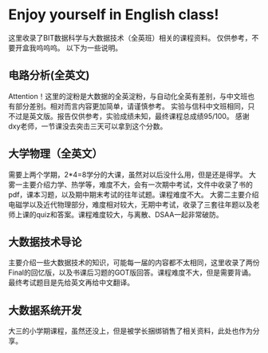# Enjoy yourself in English class!

这里收录了BIT数据科学与大数据技术（全英班）相关的课程资料。
仅供参考，不要开盒我呜呜呜。
以下为一些说明。

## 电路分析(全英文)
Attention！这里的淀粉是大数据的全英淀粉，与自动化全英有差别，与中文班也有部分差别。相对而言内容更加简单，请谨慎参考。
实验与信科中文班相同，只不过是英文版。报告仅供参考，实验成绩未知，最终课程总成绩95/100。
感谢dxy老师，一节课没去突击三天可以拿到这个分数。

## 大学物理（全英文）
需要上两个学期，2*4=8学分的大课，虽然对以后没什么用，但是还是得学。
大雾一主要介绍力学、热学等，难度不大，会有一次期中考试，文件中收录了书的pdf，课本习题，以及期中期末考试的往年试题。课程难度不大。
大雾二主要介绍电磁学以及近代物理部分，难度相对较大，无期中考试，收录了三套往年题以及老师上课的quiz和答案。课程难度较大，与离散、DSAA一起非常破防。

## 大数据技术导论
主要介绍一些大数据技术的知识，可能每一届的内容都不太相同，这里收录了两份Final的回忆版，以及书课后习题的GOT版回答。课程难度不大，但是需要背诵。最终考试题目是先给英文再给中文翻译。

## 大数据系统开发
大三的小学期课程，虽然还没上，但是被学长捆绑销售了相关资料，此处也作为分享。
